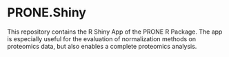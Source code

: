 # PRONE.Shiny
This repository contains the R Shiny App of the PRONE R Package. The app is especially useful for the evaluation of normalization methods on proteomics data, but also enables a complete proteomics analysis.
